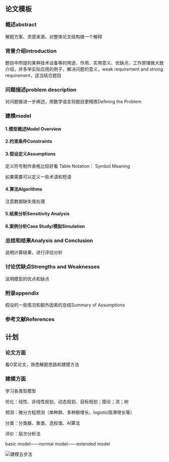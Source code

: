

## 论文模板

### 概述abstract

解题方案、灵感来源、对整体论文结构做一个解释

### 背景介绍introduction

题目中所提的某种技术设备等的用途、作用、实用意义、优缺点、工作原理做大致介绍，并多举实际应用的例子，解决问题的意义，weak requirement and strong requirement，适当结合题目

### 问题描述problem description

对问题做进一步阐述，用数学语言将题目更精炼Defining the Problem

### 建模model

#### 1.模型概述Model Overview

#### 2.约束条件Constraints

#### 3.假设定义Assumptions

定义符号制作表格比较好看 Table Notation： Symbol Meaning

如果需要可以定义一些术语和短语

#### 4.算法Algorithms

注意数据缺失值处理

#### 5.结果分析Sensitivity Analysis

#### 6.案例分析Case Study/模拟Simulation

### 总结和结果Analysis and Conclusion

说明计算结果，进行评估分析

### 讨论优缺点Strengths and Weaknesses

说明模型的优点和缺点

### 附录appendix

假设的一些情况和额外因素的总结Summary of Assumptions

### 参考文献References





## 计划

### 论文方面

看O奖论文，熟悉解题思路和建模方法

### 建模方面

学习各类型模型

优化：线性、非线性规划、动态规划、目标规划；图论；流；树

预测：微分方程预测（单种群、多种群增长、logistic阻滞增长等）

分类：分类器、聚类、选权值、AI算法

评价：层次分析法

basic model——normal model——extended model

![建模五步法](D:\东华\mcm\建模五步法.jpg)










